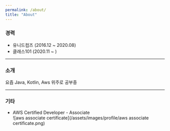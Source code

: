 ```yaml
---
permalink: /about/
title: "About"
---
```


### 경력
 - 유니드컴즈 (2016.12 ~ 2020.08)
 - 클래스101 (2020.11 ~ )

---

### 소개
요즘 Java, Kotlin, Aws 위주로 공부중


---

### 기타

- AWS Certified Developer - Associate  
  ![aws associate certificate](/assets/images/profile/aws associate certificate.png)
